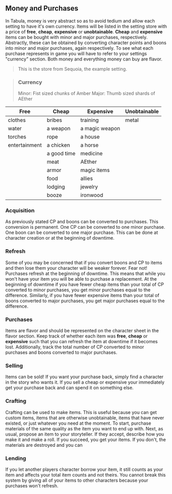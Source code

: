 
## Money and Purchases
In Tabula, money is very abstract so as to avoid tedium and allow each setting to have it's own currency. Items will be listed in the setting store with a price of **free**, **cheap**, **expensive** or **unobtainable**. **Cheap** and **expensive** items can be bought with minor and major purchases, respectively. Abstractly, these can be obtained by converting character points and boons into minor and major purchases, again respectively. To see what each purchase represents in game you will have to refer to your settings "currency" section. Both money and everything money can buy are flavor.

> This is the store from Sequoia, the example setting. 

> ### Currency
> Minor: Fist sized chunks of Amber
> Major: Thumb sized shards of AEther

| Free          | Cheap       | Expensive      | Unobtainable |
| ------------- | ----------- | -------------- | ------------ |
| clothes       | bribes      | training       | metal        |
| water         | a weapon    | a magic weapon |              |
| torches       | rope        | a house        |              |
| entertainment | a chicken   | a horse        |              |
|               | a good time | medicine       |              |
|               | meat        | AEther         |              |
|               | armor       | magic items    |              |
|               | food        | allies         |              |
|               | lodging     | jewelry        |              |
|               | booze       | ironwood       |              |

### Acquisition
As previously stated CP and boons can be converted to purchases. This conversion is permanent. One CP can be converted to one minor purchase. One boon can be converted to one major purchase. This can be done at character creation or at the beginning of downtime.

### Refresh
Some of you may be concerned that if you convert boons and CP to items and then  lose them your character will be weaker forever. Fear not! Purchases refresh at the beginning of downtime. This means that while you won't have your item you will be able to purchase a replacement. At the beginning of downtime if you have fewer cheap items than your total of CP converted to minor purchases, you get minor purchases equal to the difference. Similarly, if you have fewer expensive items than your total of boons converted to major purchases, you get major purchases equal to the difference.

### Purchases
Items are flavor and should be represented on the character sheet in the flavor section. Keep track of whether each item was **free**, **cheap** or **expensive** such that you can refresh the item at downtime if it becomes lost. Additionally, track the total number of CP converted to minor purchases and boons converted to major purchases.

### Selling
Items can be sold! If you want your purchase back, simply find a character in the story who wants it. If you sell a cheap or expensive your immediately get your purchase back and can spend it on something else.

### Crafting
Crafting can be used to make items. This is useful because you can get custom items, items that are otherwise unobtainable, items that have never existed, or just whatever you need at the moment. To start, purchase materials of the same quality as the item you want to end up with. Next, as usual, propose an item to your storyteller. If they accept, describe how you make it and make a roll. If you succeed, you get your items. If you don't, the materials are destroyed and you can 

### Lending
If you let another players character borrow your item, it still counts as your item and affects your total item counts and not theirs. You cannot break this system by giving all of your items to other characters because your purchases won't refresh.